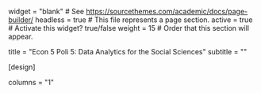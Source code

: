 widget = "blank" # See https://sourcethemes.com/academic/docs/page-builder/ 
headless = true # This file represents a page section. 
active = true # Activate this widget? true/false 
weight = 15 # Order that this section will appear.

title = "Econ 5 Poli 5: Data Analytics for the Social Sciences" subtitle = ""

[design]

columns = "1"
